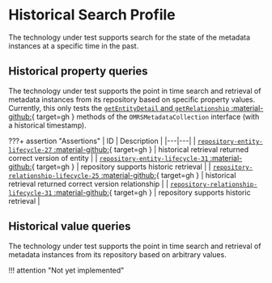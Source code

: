 <!-- SPDX-License-Identifier: CC-BY-4.0 -->
<!-- Copyright Contributors to the Egeria project. -->

# Historical Search Profile

The technology under test supports search for the state of the metadata instances at a specific time in the past.

## Historical property queries

The technology under test supports the point in time search and retrieval of metadata instances from its repository based on specific property values. Currently, this only tests the [`getEntityDetail` and `getRelationship` :material-github:](https://github.com/odpi/egeria/blob/master/open-metadata-implementation/repository-services/repository-services-apis/src/main/java/org/odpi/openmetadata/repositoryservices/connectors/stores/metadatacollectionstore/OMRSMetadataCollection.java){ target=gh } methods of the `OMRSMetadataCollection` interface (with a historical timestamp).

???+ assertion "Assertions"
    | ID | Description |
    |---|---|
    | [`repository-entity-lifecycle-27` :material-github:](https://github.com/odpi/egeria/blob/master/open-metadata-conformance-suite/open-metadata-conformance-suite-server/src/main/java/org/odpi/openmetadata/conformance/tests/repository/instances/TestSupportedEntityLifecycle.java){ target=gh } | historical retrieval returned correct version of entity |
    | [`repository-entity-lifecycle-31` :material-github:](https://github.com/odpi/egeria/blob/master/open-metadata-conformance-suite/open-metadata-conformance-suite-server/src/main/java/org/odpi/openmetadata/conformance/tests/repository/instances/TestSupportedEntityLifecycle.java){ target=gh } | repository supports historic retrieval |
    | [`repository-relationship-lifecycle-25` :material-github:](https://github.com/odpi/egeria/blob/master/open-metadata-conformance-suite/open-metadata-conformance-suite-server/src/main/java/org/odpi/openmetadata/conformance/tests/repository/instances/TestSupportedEntityLifecycle.java){ target=gh } | historical retrieval returned correct version relationship |
    | [`repository-relationship-lifecycle-31` :material-github:](https://github.com/odpi/egeria/blob/master/open-metadata-conformance-suite/open-metadata-conformance-suite-server/src/main/java/org/odpi/openmetadata/conformance/tests/repository/instances/TestSupportedEntityLifecycle.java){ target=gh } | repository supports historic retrieval |

## Historical value queries

The technology under test supports the point in time search and retrieval of metadata instances from its repository based on arbitrary values.

!!! attention "Not yet implemented"
